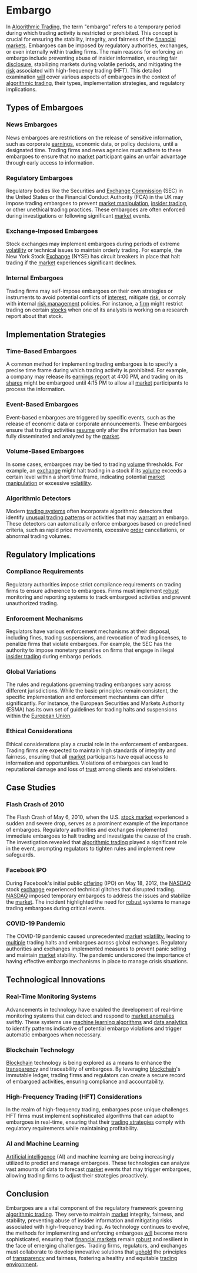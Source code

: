 # Embargo

In [Algorithmic Trading](../a/accountability.md), the term "embargo" refers to a temporary period during which trading activity is restricted or prohibited. This concept is crucial for ensuring the stability, integrity, and fairness of the [financial markets](../f/financial_market.md). Embargoes can be imposed by regulatory authorities, exchanges, or even internally within trading firms. The main reasons for enforcing an embargo include preventing abuse of insider information, ensuring fair [disclosure](../d/disclosure.md), stabilizing markets during volatile periods, and mitigating the [risk](../r/risk.md) associated with high-frequency trading (HFT). This detailed examination [will](../w/will.md) cover various aspects of embargoes in the context of [algorithmic trading](../a/accountability.md), their types, implementation strategies, and regulatory implications.

## Types of Embargoes

### News Embargoes
News embargoes are restrictions on the release of sensitive information, such as corporate [earnings](../e/earnings.md), economic data, or policy decisions, until a designated time. Trading firms and news agencies must adhere to these embargoes to ensure that no [market](../m/market.md) participant gains an unfair advantage through early access to information.

### Regulatory Embargoes
Regulatory bodies like the Securities and [Exchange](../e/exchange.md) [Commission](../c/commission.md) (SEC) in the United States or the Financial Conduct Authority (FCA) in the UK may impose trading embargoes to prevent [market manipulation](../m/market_manipulation.md), [insider trading](../i/insider.md), or other unethical trading practices. These embargoes are often enforced during investigations or following significant [market](../m/market.md) events.

### Exchange-Imposed Embargoes
Stock exchanges may implement embargoes during periods of extreme [volatility](../v/volatility.md) or technical issues to maintain orderly trading. For example, the New York Stock [Exchange](../e/exchange.md) (NYSE) has circuit breakers in place that halt trading if the [market](../m/market.md) experiences significant declines.

### Internal Embargoes
Trading firms may self-impose embargoes on their own strategies or instruments to avoid potential conflicts of [interest](../i/interest.md), mitigate [risk](../r/risk.md), or comply with internal [risk management](../r/risk_management.md) policies. For instance, a [firm](../f/firm.md) might restrict trading on certain [stocks](../s/stock.md) when one of its analysts is working on a research report about that stock.

## Implementation Strategies

### Time-Based Embargoes
A common method for implementing trading embargoes is to specify a precise time frame during which trading activity is prohibited. For example, a company may release its [earnings report](../e/earnings_report.md) at 4:00 PM, and trading on its [shares](../s/shares.md) might be embargoed until 4:15 PM to allow all [market](../m/market.md) participants to process the information.

### Event-Based Embargoes
Event-based embargoes are triggered by specific events, such as the release of economic data or corporate announcements. These embargoes ensure that trading activities [resume](../r/resume.md) only after the information has been fully disseminated and analyzed by the [market](../m/market.md).

### Volume-Based Embargoes
In some cases, embargoes may be tied to trading [volume](../v/volume.md) thresholds. For example, an [exchange](../e/exchange.md) might halt trading in a stock if its [volume](../v/volume.md) exceeds a certain level within a short time frame, indicating potential [market manipulation](../m/market_manipulation.md) or excessive [volatility](../v/volatility.md).

### Algorithmic Detectors
Modern [trading systems](../t/trading_systems.md) often incorporate algorithmic detectors that identify [unusual trading patterns](../u/unusual_trading_patterns.md) or activities that may [warrant](../w/warrant.md) an embargo. These detectors can automatically enforce embargoes based on predefined criteria, such as rapid price movements, excessive [order](../o/order.md) cancellations, or abnormal trading volumes.

## Regulatory Implications

### Compliance Requirements
Regulatory authorities impose strict compliance requirements on trading firms to ensure adherence to embargoes. Firms must implement [robust](../r/robust.md) monitoring and reporting systems to track embargoed activities and prevent unauthorized trading.

### Enforcement Mechanisms
Regulators have various enforcement mechanisms at their disposal, including fines, trading suspensions, and revocation of trading licenses, to penalize firms that violate embargoes. For example, the SEC has the authority to impose monetary penalties on firms that engage in illegal [insider trading](../i/insider.md) during embargo periods.

### Global Variations
The rules and regulations governing trading embargoes vary across different jurisdictions. While the basic principles remain consistent, the specific implementation and enforcement mechanisms can differ significantly. For instance, the European Securities and Markets Authority (ESMA) has its own set of guidelines for trading halts and suspensions within the [European Union](../e/european_union_(eu).md).

### Ethical Considerations
Ethical considerations play a crucial role in the enforcement of embargoes. Trading firms are expected to maintain high standards of integrity and fairness, ensuring that all [market](../m/market.md) participants have equal access to information and opportunities. Violations of embargoes can lead to reputational damage and loss of [trust](../t/trust.md) among clients and stakeholders.

## Case Studies

### Flash Crash of 2010
The Flash Crash of May 6, 2010, when the U.S. [stock market](../s/stock_market.md) experienced a sudden and severe drop, serves as a prominent example of the importance of embargoes. Regulatory authorities and exchanges implemented immediate embargoes to halt trading and investigate the cause of the crash. The investigation revealed that [algorithmic trading](../a/accountability.md) played a significant role in the event, prompting regulators to tighten rules and implement new safeguards.

### Facebook IPO
During Facebook's initial public [offering](../o/offering.md) (IPO) on May 18, 2012, the [NASDAQ](../n/nasdaq.md) stock [exchange](../e/exchange.md) experienced technical glitches that disrupted trading. [NASDAQ](../n/nasdaq.md) imposed temporary embargoes to address the issues and stabilize the [market](../m/market.md). The incident highlighted the need for [robust](../r/robust.md) systems to manage trading embargoes during critical events.

### COVID-19 Pandemic
The COVID-19 pandemic caused unprecedented [market](../m/market.md) [volatility](../v/volatility.md), leading to [multiple](../m/multiple.md) trading halts and embargoes across global exchanges. Regulatory authorities and exchanges implemented measures to prevent panic selling and maintain [market](../m/market.md) stability. The pandemic underscored the importance of having effective embargo mechanisms in place to manage crisis situations.

## Technological Innovations

### Real-Time Monitoring Systems
Advancements in technology have enabled the development of real-time monitoring systems that can detect and respond to [market anomalies](../m/market_anomalies.md) swiftly. These systems use [machine learning algorithms](../m/machine_learning_algorithms_in_trading.md) and [data analytics](../d/data_analytics.md) to identify patterns indicative of potential embargo violations and trigger automatic embargoes when necessary.

### Blockchain Technology
[Blockchain](../b/blockchain_in_trading.md) technology is being explored as a means to enhance the [transparency](../t/transparency.md) and traceability of embargoes. By leveraging [blockchain](../b/blockchain_in_trading.md)'s immutable ledger, trading firms and regulators can create a secure record of embargoed activities, ensuring compliance and accountability.

### High-Frequency Trading (HFT) Considerations
In the realm of high-frequency trading, embargoes pose unique challenges. HFT firms must implement sophisticated algorithms that can adapt to embargoes in real-time, ensuring that their [trading strategies](../t/trading_strategies.md) comply with regulatory requirements while maintaining profitability.

### AI and Machine Learning
[Artificial intelligence](../a/artificial_intelligence_in_trading.md) (AI) and machine learning are being increasingly utilized to predict and manage embargoes. These technologies can analyze vast amounts of data to forecast [market](../m/market.md) events that may trigger embargoes, allowing trading firms to adjust their strategies proactively.

## Conclusion

Embargoes are a vital component of the regulatory framework governing [algorithmic trading](../a/accountability.md). They serve to maintain [market](../m/market.md) integrity, fairness, and stability, preventing abuse of insider information and mitigating risks associated with high-frequency trading. As technology continues to evolve, the methods for implementing and enforcing embargoes [will](../w/will.md) become more sophisticated, ensuring that [financial markets](../f/financial_market.md) remain [robust](../r/robust.md) and resilient in the face of emerging challenges. Trading firms, regulators, and exchanges must collaborate to develop innovative solutions that [uphold](../u/uphold.md) the principles of [transparency](../t/transparency.md) and fairness, fostering a healthy and equitable [trading environment](../t/trading_environment.md).